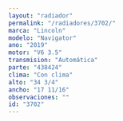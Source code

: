 ```yaml
---
layout: "radiador"
permalink: "/radiadores/3702/"
marca: "Lincoln"
modelo: "Navigator"
ano: "2019"
motor: "V6 3.5"
transmision: "Automática"
parte: "438424"
clima: "Con clima"
alto: "34 3/4"
ancho: "17 11/16"
observaciones: ""
id: "3702"
---
```


